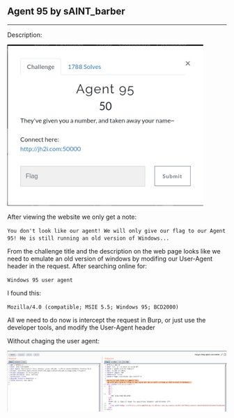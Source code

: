 ## Agent 95 by sAINT_barber
---

Description:

<img src="images/image1.png" width="450">

After viewing the website we only get a note:

`You don't look like our agent!
We will only give our flag to our Agent 95! He is still running an old version of Windows...`

From the challenge title and the description on the web page looks like we need to emulate an old version of windows by modifing our User-Agent header in the request. After searching online for: 

`Windows 95 user agent`

I found this:

`Mozilla/4.0 (compatible; MSIE 5.5; Windows 95; BCD2000)`

All we need to do now is intercept the request in Burp, or just use the developer tools, and modify the User-Agent header

Without chaging the user agent:

<img src="images/image2.png" width="1000">

